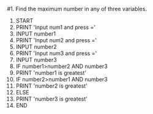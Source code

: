 #1. Find the maximum number in any of three variables.
1. START
2. PRINT 'Input num1 and press ='
3. INPUT number1
4. PRINT 'Input num2 and press ='
5. INPUT number2
6. PRINT 'Input num3 and press ='
7. INPUT number3
8. IF number1>number2 AND number3
9.  PRINT 'number1 is greatest'
10. IF number2>number1 AND number3
11.  PRINT 'number2 is greatest'
12. ELSE
13. PRINT 'number3 is greatest'
14. END

